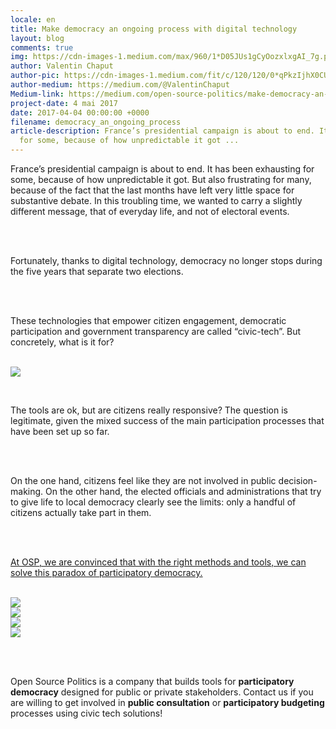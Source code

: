 ```yaml
---
locale: en
title: Make democracy an ongoing process with digital technology
layout: blog
comments: true
img: https://cdn-images-1.medium.com/max/960/1*D05JUs1gCyOozxlxgAI_7g.png
author: Valentin Chaput
author-pic: https://cdn-images-1.medium.com/fit/c/120/120/0*qPkzIjhX0CUWVeaD.jpg
author-medium: https://medium.com/@ValentinChaput
Medium-link: https://medium.com/open-source-politics/make-democracy-an-ongoing-process-with-digital-technology-7e48205bccd
project-date: 4 mai 2017
date: 2017-04-04 00:00:00 +0000
filename: democracy_an_ongoing_process
article-description: France’s presidential campaign is about to end. It has been exhausting
  for some, because of how unpredictable it got ...
---
```

<div class = "blogcontent">

France’s presidential campaign is about to end. It has been exhausting for some, because of how unpredictable it got. But also frustrating for many, because of the fact that the last months have left very little space for substantive debate. In this troubling time, we wanted to carry a slightly different message, that of everyday life, and not of electoral events.

<br><br>

<div class = "citation">Fortunately, thanks to digital technology, democracy no longer stops during the five years that separate two elections.</div>

<br><br>

These technologies that empower citizen engagement, democratic participation and government transparency are called “civic-tech”. But concretely, what is it for?

<br><img src = "https://cdn-images-1.medium.com/max/960/1*uyFnyh1pwmTjIKzkQpAeqg.png"><br>

<br>

The tools are ok, but are citizens really responsive? The question is legitimate, given the mixed success of the main participation processes that have been set up so far.

<br><br>

On the one hand, citizens feel like they are not involved in public decision-making. On the other hand, the elected officials and administrations that try to give life to local democracy clearly see the limits: only a handful of citizens actually take part in them.

<br><br>

<u>At OSP, we are convinced that with the right methods and tools, we can solve this paradox of participatory democracy.</u>

<br><img src = "https://cdn-images-1.medium.com/max/960/1*L0j0CmREpZqueh_ldXQ1ww.png"><br>
<img src = "https://cdn-images-1.medium.com/max/960/1*ELatUNhxK7N2TsR_XDyXfw.png"><br>
<img src = "https://cdn-images-1.medium.com/max/960/1*v_bNhEQxP4JU-blQrUfIfA.png"><br>
<img src = "https://cdn-images-1.medium.com/max/960/1*D05JUs1gCyOozxlxgAI_7g.png"><br></div>
<br><br>
<div class="citation">Open Source Politics is a company that builds tools for <b>participatory democracy</b> designed for public or private stakeholders. Contact us if you are willing to get involved in <b>public consultation</b> or <b>participatory budgeting</b> processes using civic tech solutions! <br></div>